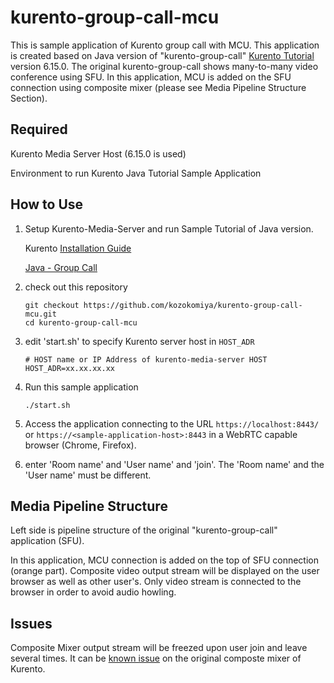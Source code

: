 # kurento-group-call-mcu

This is sample application of Kurento group call with MCU.  This application is created based on Java version of "kurento-group-call" [Kurento Tutorial](https://doc-kurento.readthedocs.io/en/latest/tutorials/java/tutorial-groupcall.html) version 6.15.0.  The original kurento-group-call shows many-to-many video conference using SFU. In this application, MCU is added on the SFU connection using composite mixer (please see Media Pipeline Structure Section).



## Required

Kurento Media Server Host (6.15.0 is used)

Environment to run Kurento Java Tutorial Sample Application

## How to Use

1. Setup Kurento-Media-Server and run Sample Tutorial of Java version.

   Kurento [Installation Guide](https://doc-kurento.readthedocs.io/en/latest/user/installation.html)

   [Java - Group Call](https://doc-kurento.readthedocs.io/en/latest/tutorials/java/tutorial-groupcall.html)

2. check out this repository

   ```
   git checkout https://github.com/kozokomiya/kurento-group-call-mcu.git
   cd kurento-group-call-mcu
   ```

3. edit 'start.sh' to specify Kurento server host in `HOST_ADR`

   ```
   # HOST name or IP Address of kurento-media-server HOST
   HOST_ADR=xx.xx.xx.xx
   
   ```

4. Run this sample application

   ```
   ./start.sh
   ```

5. Access the application connecting to the URL `https://localhost:8443/` or `https://<sample-application-host>:8443` in a WebRTC capable browser (Chrome, Firefox).

6. enter 'Room name' and 'User name' and 'join'.  The 'Room name' and the 'User name' must be different.

## Media Pipeline Structure 

Left side is pipeline structure of the original "kurento-group-call" application (SFU).

In this application, MCU connection is added on the top of SFU connection (orange part).  Composite video output stream will be displayed on the user browser as well as other user's.  Only video stream is connected to the browser in order to avoid audio howling.

  

## Issues

Composite Mixer output stream will be freezed upon user join and leave several times. It can be [known issue](https://groups.google.com/g/kurento/c/EQQFpBiJwvw/m/ZFiyrm2jBAA) on the original composte mixer of Kurento.

